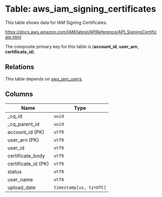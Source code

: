 # Table: aws_iam_signing_certificates

This table shows data for IAM Signing Certificates.

https://docs.aws.amazon.com/IAM/latest/APIReference/API_SigningCertificate.html

The composite primary key for this table is (**account_id**, **user_arn**, **certificate_id**).

## Relations

This table depends on [aws_iam_users](aws_iam_users.md).

## Columns

| Name          | Type          |
| ------------- | ------------- |
|_cq_id|`uuid`|
|_cq_parent_id|`uuid`|
|account_id (PK)|`utf8`|
|user_arn (PK)|`utf8`|
|user_id|`utf8`|
|certificate_body|`utf8`|
|certificate_id (PK)|`utf8`|
|status|`utf8`|
|user_name|`utf8`|
|upload_date|`timestamp[us, tz=UTC]`|